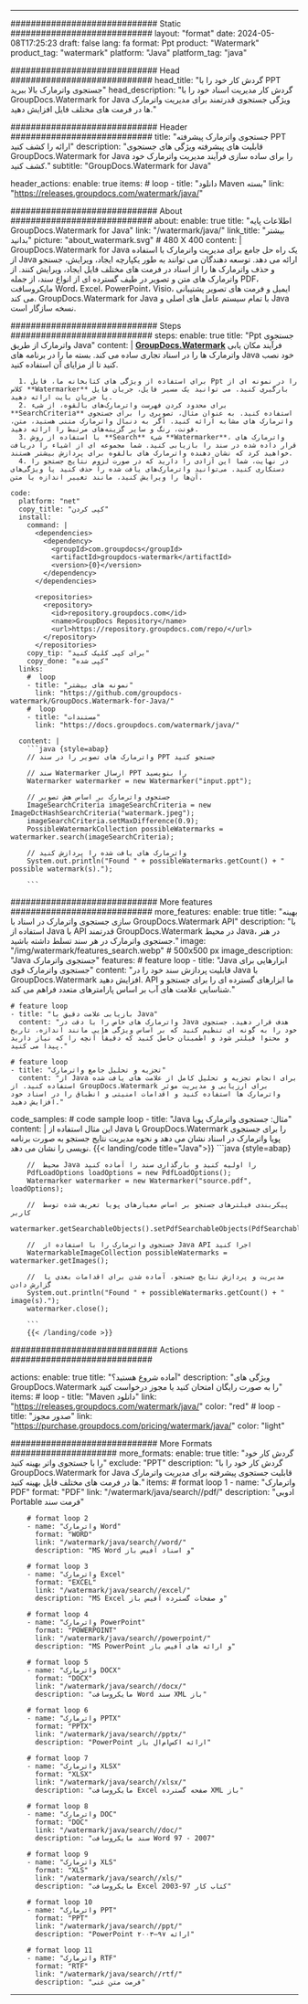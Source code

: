 
---
############################# Static ############################
layout: "format"
date:  2024-05-08T17:25:23
draft: false
lang: fa
format: Ppt
product: "Watermark"
product_tag: "watermark"
platform: "Java"
platform_tag: "java"

############################# Head ############################
head_title: "گردش کار خود را با PPT جستجوی واترمارک بالا ببرید"
head_description: "گردش کار مدیریت اسناد خود را با GroupDocs.Watermark for Java ویژگی جستجوی قدرتمند برای مدیریت واترمارک ها در فرمت های مختلف فایل افزایش دهید."

############################# Header ############################
title: "جستجوی واترمارک پیشرفته PPT ارائه را کشف کنید" 
description: "قابلیت های پیشرفته ویژگی های جستجوی GroupDocs.Watermark for Java را برای ساده سازی فرآیند مدیریت واترمارک خود کشف کنید."
subtitle: "GroupDocs.Watermark for Java" 

header_actions:
  enable: true
  items:
    #  loop
    - title: "دانلود Maven بسته"
      link: "https://releases.groupdocs.com/watermark/java/"
      
############################# About ############################
about:
    enable: true
    title: "اطلاعات پایه GroupDocs.Watermark for Java"
    link: "/watermark/java/"
    link_title: "بیشتر بدانید"
    picture: "about_watermark.svg" # 480 X 400
    content: |
       GroupDocs.Watermark for Java یک راه حل جامع برای مدیریت واترمارک با استفاده از Java ارائه می دهد. توسعه دهندگان می توانند به طور یکپارچه ایجاد، ویرایش، جستجو و حذف واترمارک ها را از اسناد در فرمت های مختلف فایل ایجاد، ویرایش کنند. از واترمارک های متن و تصویر در طیف گسترده ای از انواع سند، از جمله PDF، مایکروسافت Word، Excel، PowerPoint، Visio، ایمیل و فرمت های تصویر پشتیبانی می کند. GroupDocs.Watermark for Java با تمام سیستم عامل های اصلی و Java نسخه سازگار است.

############################# Steps ############################
steps:
    enable: true
    title: "Ppt جستجوی واترمارک از طریق Java"
    content: |
      **[GroupDocs.Watermark](https://products.groupdocs.com/watermark/java/)** فرآیند مکان یابی واترمارک ها را در اسناد تجاری ساده می کند. بسته ما را در برنامه های Java خود نصب کنید تا از مزایای آن استفاده کنید.
      
      1. برای استفاده از ویژگی های کتابخانه ما، فایل Ppt را در نمونه ای از کلاس **Watermarker** بارگیری کنید. می توانید یک مسیر فایل، جریان فایل یا جریان بایت ارائه دهید.
      2. برای محدود کردن فهرست واترمارک‌های بالقوه، از شیء **SearchCriteria** استفاده کنید. به عنوان مثال، تصویری را برای جستجوی واترمارک های مشابه ارائه کنید. اگر به دنبال واترمارک متنی هستید، متن، فونت، رنگ و سایر گزینه‌های مرتبط را ارائه دهید.
      3. با استفاده از روش **Search** شیء **Watermarker**، واترمارک های قرار داده شده در سند را بازیابی کنید. شما مجموعه ای از اشیاء را دریافت خواهید کرد که نشان دهنده واترمارک های بالقوه برای پردازش بیشتر هستند.
      4. در نهایت، شما این آزادی را دارید که در صورت لزوم نتایج جستجو را دستکاری کنید. می‌توانید واترمارک‌های یافت شده را حذف کنید یا ویژگی‌های آن‌ها را ویرایش کنید، مانند تغییر اندازه یا متن.
   
    code:
      platform: "net"
      copy_title: "کپی کردن"
      install:
        command: |
          <dependencies>
            <dependency>
              <groupId>com.groupdocs</groupId>
              <artifactId>groupdocs-watermark</artifactId>
              <version>{0}</version>
            </dependency>
          </dependencies>

          <repositories>
            <repository>
              <id>repository.groupdocs.com</id>
              <name>GroupDocs Repository</name>
              <url>https://repository.groupdocs.com/repo/</url>
            </repository>
          </repositories>
        copy_tip: "برای کپی کلیک کنید"
        copy_done: "کپی شده"
      links:
        #  loop
        - title: "نمونه های بیشتر"
          link: "https://github.com/groupdocs-watermark/GroupDocs.Watermark-for-Java/"
        #  loop
        - title: "مستندات"
          link: "https://docs.groupdocs.com/watermark/java/"
          
      content: |
        ```java {style=abap}
        // واترمارک های تصویر را در سند PPT جستجو کنید

        // سند Watermarker ارسال PPT را بنویسید
        Watermarker watermarker = new Watermarker("input.ppt");
        
        // جستجوی واترمارک بر اساس هش تصویر
        ImageSearchCriteria imageSearchCriteria = new ImageDctHashSearchCriteria("watermark.jpeg");
        imageSearchCriteria.setMaxDifference(0.9);
        PossibleWatermarkCollection possibleWatermarks = watermarker.search(imageSearchCriteria);

        // واترمارک های یافت شده را پردازش کنید
        System.out.println("Found " + possibleWatermarks.getCount() + " possible watermark(s).");
        
        ```          
        
############################# More features ############################
more_features:
  enable: true
  title: "بهینه سازی جستجوی واترمارک در اسناد با GroupDocs.Watermark API"
  description: "با استفاده از Java با API قدرتمند GroupDocs.Watermark در محیط Java، در هنر جستجوی واترمارک در هر سند تسلط داشته باشید."
  image: "/img/watermark/features_search.webp" # 500x500 px
  image_description: "Java جستجوی واترمارک"
  features:
    # feature loop
    - title: "Java ابزارهایی برای جستجوی واترمارک قوی"
      content: "قابلیت پردازش سند خود را در Java با GroupDocs.Watermark افزایش دهید. API ما ابزارهای گسترده ای را برای جستجو و شناسایی علامت های آب بر اساس پارامترهای متعدد فراهم می کند."

    # feature loop
    - title: "بازیابی علامت دقیق با Java"
      content: "واترمارک های خاص را با دقت در Java هدف قرار دهید. جستجوی خود را به گونه ای تنظیم کنید که بر اساس ویژگی هایی مانند اندازه، تاریخ و محتوا فیلتر شود و اطمینان حاصل کنید که دقیقاً آنچه را که نیاز دارید پیدا می کنید."

    # feature loop
    - title: "تجزیه و تحلیل جامع واترمارک"
      content: "از Java برای انجام تجزیه و تحلیل کامل از علامت های یافت شده استفاده کنید. از GroupDocs.Watermark برای ارزیابی و مدیریت موثر واترمارک ها استفاده کنید و اقدامات امنیتی و انطباق را در اسناد خود افزایش دهید."
      
  code_samples:
    # code sample loop
    - title: "Java مثال: جستجوی واترمارک پویا"
      content: |
        این مثال استفاده از Java با GroupDocs.Watermark را برای جستجوی پویا واترمارک در اسناد نشان می دهد و نحوه مدیریت نتایج جستجو به صورت برنامه نویسی را نشان می دهد.
        {{< landing/code title="Java">}}
        ```java {style=abap}
        
        //  محیط Java را اولیه کنید و بارگذاری سند را آماده کنید
        PdfLoadOptions loadOptions = new PdfLoadOptions();
        Watermarker watermarker = new Watermarker("source.pdf", loadOptions);

        //  پیکربندی فیلترهای جستجو بر اساس معیارهای پویا تعریف شده توسط کاربر
        watermarker.getSearchableObjects().setPdfSearchableObjects(PdfSearchableObjects.AttachedImages);

        //  جستجوی واترمارک را با استفاده از Java API اجرا کنید
        WatermarkableImageCollection possibleWatermarks = watermarker.getImages();

        //  مدیریت و پردازش نتایج جستجو، آماده شدن برای اقدامات بعدی یا گزارش دادن
        System.out.println("Found " + possibleWatermarks.getCount() + " image(s).");
        watermarker.close();

        ```
        {{< /landing/code >}}


############################# Actions ############################

actions:
  enable: true
  title: "آماده شروع هستید؟"
  description: "ویژگی های GroupDocs.Watermark را به صورت رایگان امتحان کنید یا مجوز درخواست کنید"
  items:
    #  loop
    - title: "Maven دانلود"
      link: "https://releases.groupdocs.com/watermark/java/"
      color: "red"
        #  loop
    - title: "صدور مجوز"
      link: "https://purchase.groupdocs.com/pricing/watermark/java/"
      color: "light"


############################# More Formats #####################
more_formats:
    enable: true
    title: "گردش کار خود را با جستجوی واتر بهینه کنید"
    exclude: "PPT"
    description: "گردش کار خود را با GroupDocs.Watermark for Java قابلیت جستجوی پیشرفته برای مدیریت واترمارک ها در فرمت های مختلف فایل بهینه کنید."
    items: 
        # format loop 1
        - name: "واترمارک PDF"
          format: "PDF"
          link: "/watermark/java/search//pdf/"
          description: "ادوبی Portable فرمت سند"

        # format loop 2
        - name: "واترمارک Word"
          format: "WORD"
          link: "/watermark/java/search//word/"
          description: "MS Word و اسناد آفیس باز"
          
        # format loop 3
        - name: "واترمارک Excel"
          format: "EXCEL"
          link: "/watermark/java/search//excel/"
          description: "MS Excel و صفحات گسترده آفیس باز"

        # format loop 4
        - name: "واترمارک PowerPoint"
          format: "POWERPOINT"
          link: "/watermark/java/search//powerpoint/"
          description: "MS PowerPoint و ارائه های آفیس باز"

        # format loop 5
        - name: "واترمارک DOCX"
          format: "DOCX"
          link: "/watermark/java/search//docx/"
          description: "مایکروسافت Word سند XML باز"
          
        # format loop 6
        - name: "واترمارک PPTX"
          format: "PPTX"
          link: "/watermark/java/search//pptx/"
          description: "PowerPoint ارائه اکس‌ام‌ال باز"
          
        # format loop 7
        - name: "واترمارک XLSX"
          format: "XLSX"
          link: "/watermark/java/search//xlsx/"
          description: "مایکروسافت Excel صفحه گسترده XML باز"

        # format loop 8
        - name: "واترمارک DOC"
          format: "DOC"
          link: "/watermark/java/search//doc/"
          description: "سند مایکروسافت Word 97 - 2007"

        # format loop 9
        - name: "واترمارک XLS"
          format: "XLS"
          link: "/watermark/java/search//xls/"
          description: "مایکروسافت Excel کتاب کار 97-2003"

        # format loop 10
        - name: "واترمارک PPT"
          format: "PPT"
          link: "/watermark/java/search//ppt/"
          description: "PowerPoint ارائه ۹۷—۲۰۰۳"

        # format loop 11
        - name: "واترمارک RTF"
          format: "RTF"
          link: "/watermark/java/search//rtf/"
          description: "فرمت متن غنی"

---